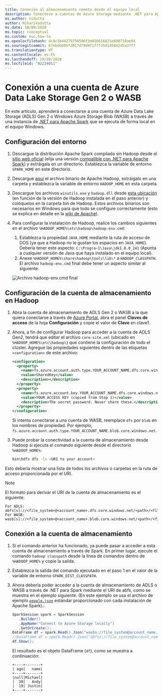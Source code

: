 ```yaml
---
title: Conexión al almacenamiento remoto desde el equipo local
description: Conéctese a cuentas de Azure Storage mediante .NET para Apache Spark desde el equipo local.
ms.author: nidutta
author: Niharikadutta
ms.date: 10/09/2020
ms.topic: conceptual
ms.custom: mvc,how-to
ms.openlocfilehash: dc0c3b44279756596f3d456616821e690710ae04
ms.sourcegitcommit: 67ebdb695fd017d79d9f1f7f35d145042d5a37f7
ms.translationtype: HT
ms.contentlocale: es-ES
ms.lasthandoff: 10/20/2020
ms.locfileid: "92224011"
---
```

# <a name="connect-to-azure-data-lake-storage-gen-2-or-wasb-account"></a>Conexión a una cuenta de Azure Data Lake Storage Gen 2 o WASB

En este artículo, aprenderá a conectarse a una cuenta de Azure Data Lake Storage (ADLS) Gen 2 o Windows Azure Storage Blob (WASB) a través de una instancia de [.NET para Apache Spark](https://github.com/dotnet/spark) que se ejecuta de forma local en el equipo Windows.

## <a name="set-up-the-environment"></a>Configuración del entorno

1. Descargue la distribución Apache Spark compilada sin Hadoop desde el [sitio web oficial](https://archive.apache.org/dist/spark/) (elija una versión [compatible con .NET para Apache Spark](https://github.com/dotnet/spark#supported-apache-spark)) y extráigala en un directorio. Establezca la variable de entorno `SPARK_HOME` en este directorio.
2. Descargue [aquí](http://hadoop.apache.org/releases.html) el archivo binario de Apache Hadoop, extráigalo en una carpeta y establezca la variable de entorno `HADOOP_HOME` en esta carpeta.
3. Descargue los archivos `winutils.exe` y `hadoop.dll` desde [esta ubicación](https://github.com/cdarlint/winutils) (en función de la versión de Hadoop instalada en el paso anterior) y colóquelos en la carpeta bin de Hadoop. Estos archivos binarios son necesarios en Windows para que todo se configure correctamente (esto se explica en detalle en la [wiki de Apache](https://cwiki.apache.org/confluence/display/HADOOP2/WindowsProblems)).
4. Para configurar la instalación de Hadoop, realice los cambios siguientes en el archivo `%HADOOP_HOME%\etc\hadoop\hadoop-env.cmd`:
    1. Establezca la propiedad `JAVA_HOME` mediante la ruta de acceso de DOS (ya que a Hadoop no le gustan los espacios en `JAVA_HOME`). Debería tener este aspecto: `C:\Progra~1\Java\jdk1.8.0_241` (Apunta a cualquier versión de Java que haya instalado en el equipo local).
    2. Anexe `%HADOOP_HOME%\share\hadoop\tools\lib\*` a `HADOOP_CLASSPATH`.
    El archivo `hadoop-env.cmd` final debe tener un aspecto similar al siguiente:

    ![Archivo hadoop-env.cmd final](./media/connect-external-sources/hadoop-env.png)

## <a name="configure-your-storage-account-in-hadoop"></a>Configuración de la cuenta de almacenamiento en Hadoop

1. Abra la cuenta de almacenamiento de ADLS Gen 2 o WASB a la que quiera conectarse a través de [Azure Portal](https://portal.azure.com), abra el panel **Claves de acceso** de la hoja **Configuración** y copie el valor de **Clave** en clave1.
2. Ahora, a fin de configurar Hadoop para acceder a la cuenta de ADLS Gen2, tendrá que editar el archivo `core-site.xml` (ubicado en `%HADOOP_HOME%\etc\hadoop\`) que contiene la configuración de todo el clúster. Agregue las propiedades siguientes dentro de las etiquetas `<configuration>` de este archivo:

    ```xml
    <configuration>
      <property>
        <name>fs.azure.account.auth.type.YOUR_ACCOUNT_NAME.dfs.core.windows.net</name>
        <value>SharedKey</value>
        <description></description>
      </property>
      <property>
        <name>fs.azure.account.key.YOUR_ACCOUNT_NAME.dfs.core.windows.net</name>
        <value>YOUR ACCESS KEY (copied from Step 1)</value>
        <description>The secret password. Never share these.</description>
      </property>
    </configuration>
    ```

    Si intenta conectarse a una cuenta de WASB, reemplace `dfs` por `blob` en los nombres de propiedad. Por ejemplo, `fs.azure.account.auth.type.YOUR_ACCOUNT_NAME.blob.core.windows.net`.
3. Puede probar la conectividad a la cuenta de almacenamiento desde Hadoop si ejecuta el comando siguiente desde el directorio `%HADOOP_HOME%`:

    ```bash
    bin\hdfs dfs -ls <URI to your account>
    ```

Esto debería mostrar una lista de todos los archivos o carpetas en la ruta de acceso proporcionada por el URI.

> [!NOTE]
> El formato para derivar el URI de la cuenta de almacenamiento es el siguiente:
>
> ```
> For ADLS: abfs[s]://<file_system>@<account_name>.dfs.core.windows.net/<path>/<file_name>
> For WASB: wasb[s]://<file_system>@<account_name>.blob.core.windows.net/<path>/<file_name>
> ```

## <a name="connect-to-your-storage-account"></a>Conexión a la cuenta de almacenamiento

1. Si el comando anterior ha funcionado, ya puede pasar a acceder a esta cuenta de almacenamiento a través de Spark. En primer lugar, ejecute el comando `hadoop classpath` desde la línea de comandos dentro de `%HADOOP_HOME%` y copie la salida.
2. Establezca la salida del comando ejecutado en el paso 1 en el valor de la variable de entorno `SPARK_DIST_CLASSPATH`.
3. Ahora debería poder acceder a la cuenta de almacenamiento de ADLS o WASB a través de .NET para Spark mediante el URI de abfs, como se muestra en el ejemplo siguiente. (En este ejemplo se usa el archivo de ejemplo [`people.json`](https://github.com/apache/spark/blob/master/examples/src/main/resources/people.json) estándar proporcionado con cada instalación de Apache Spark).:

    ```csharp
    SparkSession spark = SparkSession
       .Builder()
       .AppName("Connect to Azure Storage locally")
       .GetOrCreate();
    DataFrame df = spark.Read().Json("wasbs://file_system@account_name.blob.core.windows.net/path/people.json");
    //DataFrame df = spark.Read().Json("abfss://file_system@account_name.dfs.core.windows.net/path/file.json");
    df.Show();
    ```

    El resultado es el objeto DataFrame (`df`), como se muestra a continuación:

    ```text
    +----+-------+
    | age|   name|
    +----+-------+
    |null|Michael|
    |  30|   Andy|
    |  19| Justin|
    +----+-------+
    ```
